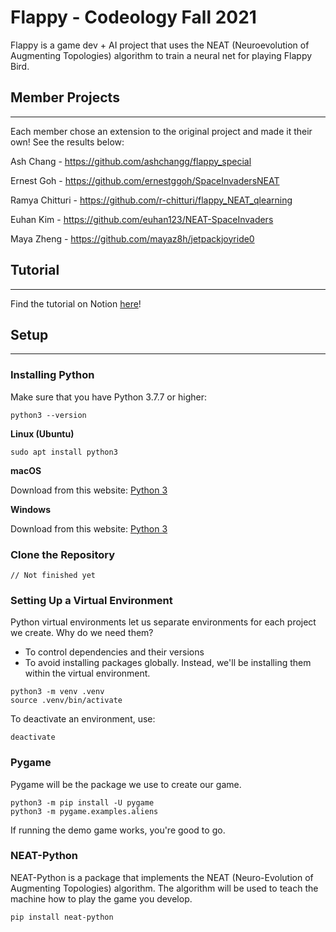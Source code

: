 # Flappy - Codeology Fall 2021

Flappy is a game dev + AI project that uses the NEAT (Neuroevolution of Augmenting Topologies) algorithm to train a neural net for playing Flappy Bird.

## **Member Projects**
<hr>

Each member chose an extension to the original project and made it their own! See the results below:

Ash Chang - https://github.com/ashchangg/flappy_special

Ernest Goh - https://github.com/ernestggoh/SpaceInvadersNEAT

Ramya Chitturi - https://github.com/r-chitturi/flappy_NEAT_qlearning 

Euhan Kim - https://github.com/euhan123/NEAT-SpaceInvaders

Maya Zheng - https://github.com/mayaz8h/jetpackjoyride0 

## **Tutorial**
<hr>

Find the tutorial on Notion [here](https://chemical-linen-be0.notion.site/FlapPy-68ea8a19ea0c42fe853e27daf93ca3cb)!

## **Setup**
<hr>

### **Installing Python**
Make sure that you have Python 3.7.7 or higher:
```
python3 --version
```

**Linux (Ubuntu)**
```
sudo apt install python3
```

**macOS**

Download from this website: [Python 3](https://www.python.org/downloads/mac-osx/)

**Windows**

Download from this website: [Python 3](https://www.python.org/downloads/windows/)

### **Clone the Repository**
```
// Not finished yet
```

### **Setting Up a Virtual Environment**
Python virtual environments let us separate environments for each project we create. Why do we need them?
- To control dependencies and their versions
- To avoid installing packages globally. Instead, we'll be installing them within the virtual environment.
```
python3 -m venv .venv
source .venv/bin/activate
```

To deactivate an environment, use:
```
deactivate
```

### **Pygame**
Pygame will be the package we use to create our game.
```
python3 -m pip install -U pygame
python3 -m pygame.examples.aliens
```
If running the demo game works, you're good to go.

### **NEAT-Python**
NEAT-Python is a package that implements the NEAT (Neuro-Evolution of Augmenting Topologies) algorithm. The algorithm will be used to teach the machine how to play the game you develop.
```
pip install neat-python
``` 
